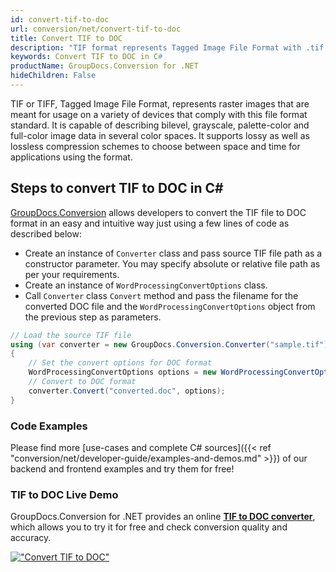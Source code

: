 ```yaml
---
id: convert-tif-to-doc
url: conversion/net/convert-tif-to-doc
title: Convert TIF to DOC
description: "TIF format represents Tagged Image File Format with .tif extension. Learn how to convert TIF to DOC file programmatically in C# language using GroupDocs.Conversion for .NET library."
keywords: Convert TIF to DOC in C#
productName: GroupDocs.Conversion for .NET
hideChildren: False
---
```


TIF or TIFF, Tagged Image File Format, represents raster images that are meant for usage on a variety of devices that comply with this file format standard. It is capable of describing bilevel, grayscale, palette-color and full-color image data in several color spaces. It supports lossy as well as lossless compression schemes to choose between space and time for applications using the format.

## Steps to convert TIF to DOC in C#

[GroupDocs.Conversion](https://products.groupdocs.com/conversion/net) allows developers to convert the TIF file to DOC format in an easy and intuitive way just using a few lines of code as described below:

* Create an instance of `Converter` class and pass source TIF file path as a constructor parameter. You may specify absolute or relative file path as per your requirements. 
* Create an instance of `WordProcessingConvertOptions` class.
* Call `Converter` class `Convert` method and pass the filename for the converted DOC file and the `WordProcessingConvertOptions` object from the previous step as parameters.

```csharp
// Load the source TIF file
using (var converter = new GroupDocs.Conversion.Converter("sample.tif"))
{
    // Set the convert options for DOC format
    WordProcessingConvertOptions options = new WordProcessingConvertOptions();
    // Convert to DOC format
    converter.Convert("converted.doc", options);
}
```

### Code Examples

Please find more [use-cases and complete C# sources]({{< ref "conversion/net/developer-guide/examples-and-demos.md" >}}) of our backend and frontend examples and try them for free!

### TIF to DOC Live Demo

GroupDocs.Conversion for .NET provides an online [**TIF to DOC converter**](https://products.groupdocs.app/conversion/tif-to-doc), which allows you to try it for free and check conversion quality and accuracy.

[!["Convert TIF to DOC"](conversion/net/images/convert-tif-to-doc.png)](https://products.groupdocs.app/conversion/tif-to-doc)